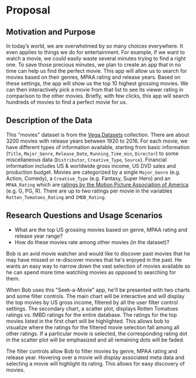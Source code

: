 # Proposal 

## Motivation and Purpose

In today’s world, we are overwhelmed by so many choices everywhere. It even applies to things we do for entertainment. For example, if we want to watch a movie, we could easily waste several minutes trying to find a right one. To save those precious minutes, we plan to create an app that in no time can help us find the perfect movie. This app will allow us to search for movies based on their genres, MPAA rating and release years. Based on these settings, the app will show us the top 10 highest grossing movies. We can then interactively pick a movie from that list to see its viewer rating in comparison to the other movies. Briefly, with few clicks, this app will search hundreds of movies to find a perfect movie for us.  

## Description of the Data

This "movies" dataset is from the [Vega Datasets][1] collection. There are about 3200 movies with release years between 1920 to 2016. For each movie, we have different types of information available, starting from basic information (`Title`, `Major_Genre`, `Release_Date`, `Running_Time_min`, `Director`) to some miscellaneous data (`Distributor`, `Creative_Type`, `Source`). Financial information includes US & worldwide gross income, US DVD sales and production budget. Movies are categorized by a single `Major_Genre` (e.g. Action, Comedy), a `Creative_Type` (e.g. Fantasy, Super Hero) and an `MPAA_Rating` which are [ratings by the Motion Picture Association of America][2] (e.g. G, PG, R). There are up to two ratings per movie in the variables `Rotten_Tomatoes_Rating` and `IMDB_Rating`.

## Research Questions and Usage Scenarios

- What are the top US grossing movies based on genre, MPAA rating and release year range?
- How do these movies rate among other movies (in the dataset)?

Bob is an avid movie watcher and would like to discover past movies that he may have missed or re-discover movies that he's enjoyed in the past. He wants an easy way to narrow down the vast selection of movies available so he can spend more time watching movies as opposed to searching for them.

When Bob uses this "Seek-a-Movie" app, he'll be presented with two charts and some filter controls. The main chart will be interactive and will display the top movies by US gross income, filtered by all the user filter control settings. The secondary chart, a scatter plot, displays Rotten Tomatoes ratings vs. IMBD ratings for the entire database. The ratings for the top movies listed in the first chart will be highlighted. This allows bob to visualize where the ratings for the filtered movie selection fall among all other ratings. If a particular movie is selected, the corresponding rating dot in the scatter plot will be emphasized and all remaining dots will be faded.

The filter controls allow Bob to filter movies by genre, MPAA rating and release year. Hovering over a movie will display associated meta data and selecting a movie will highlight its rating. This allows for easy discovery of movies.

[1]: https://github.com/vega/vega-datasets
[2]: https://en.wikipedia.org/wiki/Motion_Picture_Association_of_America_film_rating_system

